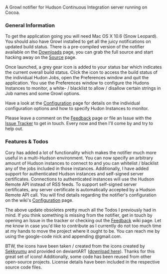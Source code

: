 A Growl notifier for Hudson Continuous Integration server running on Cocoa.

### General Information ###

To get the application going you will need Mac OS X 10.6 (Snow Leopard). You should also have Growl installed to get all the juicy notifications on updated build status. There is a pre-compiled version of the notifier available on the [Downloads](http://code.google.com/p/hudson-on-cocoa/downloads/list) page, you can grab the full source and start hacking away on the [Source](http://code.google.com/p/hudson-on-cocoa/source/checkout) page.

Once launched, a grey gear icon is added to your status bar which indicates the current overall build status. Click the icon to access the build status of the individual Hudon Jobs, open the Preferences window and quit the application. You use the Preferences window to configure the Hudons Instances to monitor, a white- / blacklist to allow / disallow certain strings in Job names and some Growl options.

Have a look at the [Configuration](http://code.google.com/p/hudson-on-cocoa/wiki/Configuration) page for details on the individual configuration options and how to specify Hudon Instances to monitor.

Please leave a comment on the [Feedback](http://code.google.com/p/hudson-on-cocoa/wiki/Feedback) page or file an Issue with the [Issue Tracker](http://code.google.com/p/hudson-on-cocoa/issues/list) to get in touch. Every now and then I'll come by and try to help out.


### Features & Todos ###

Cory has added a lot of functionality which makes the notifier much more useful in a multi-Hudson environment. You can now specify an arbitrary amount of Hudson instances to connect to and you can whitelist / blacklist any of the jobs included in those instances. Additionally, I have added support for authenticated Hudson instances and self-signed server certificates. Connections to authenticated instances will use the Hudson Remote API instead of RSS feeds. To support self-signed server certificates, any server certificate is automatically accepted by a Hudson Remote API call. You will find details regarding the notifier's configuration on the wiki's [Configuration](http://code.google.com/p/hudson-on-cocoa/wiki/Configuration) page.

The above update obsoletes pretty much all the Todos I previously had in mind. If you think something is missing from the notifier, get in touch by opening an Issue in the tracker or checking out the [Feedback](http://code.google.com/p/hudson-on-cocoa/wiki/Feedback) wiki page. Let me know in case you'd like to contribute as I currently do not too much time at my hands to move the project where it ought to be. You can reach me by using the google-code nick and appending @gmail.com.

BTW, the icons have been taken / created from the icons created by [Sekkyumu](http://sekkyumu.deviantart.com/) and provided on deviantART ([download here](http://sekkyumu.deviantart.com/art/Developpers-Icons-63052312)). Thanks for this great set of icons! Additionally, some code has been reused from other open-source projects. License details have been included in the respective source code files.
